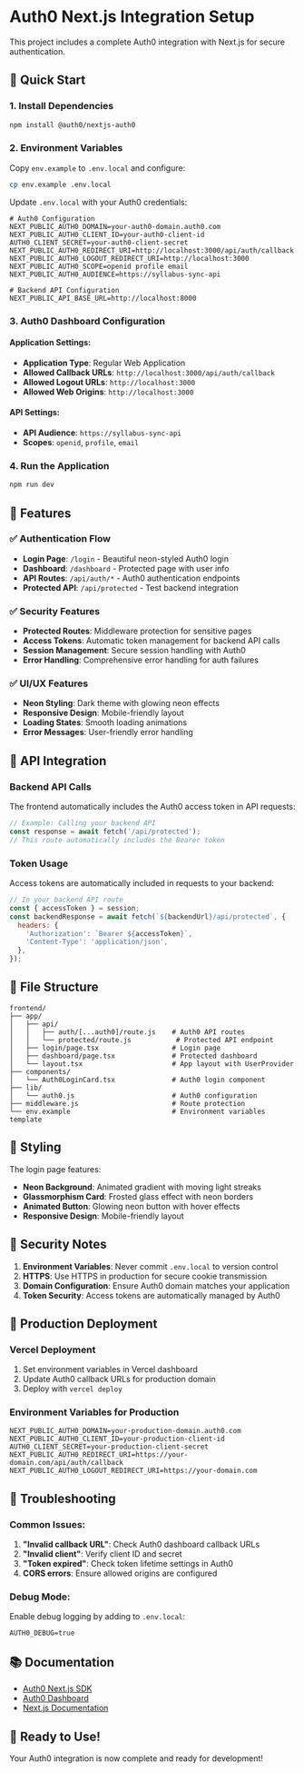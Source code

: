 # Auth0 Next.js Integration Setup

This project includes a complete Auth0 integration with Next.js for secure authentication.

## 🚀 Quick Start

### 1. Install Dependencies
```bash
npm install @auth0/nextjs-auth0
```

### 2. Environment Variables
Copy `env.example` to `.env.local` and configure:

```bash
cp env.example .env.local
```

Update `.env.local` with your Auth0 credentials:

```env
# Auth0 Configuration
NEXT_PUBLIC_AUTH0_DOMAIN=your-auth0-domain.auth0.com
NEXT_PUBLIC_AUTH0_CLIENT_ID=your-auth0-client-id
AUTH0_CLIENT_SECRET=your-auth0-client-secret
NEXT_PUBLIC_AUTH0_REDIRECT_URI=http://localhost:3000/api/auth/callback
NEXT_PUBLIC_AUTH0_LOGOUT_REDIRECT_URI=http://localhost:3000
NEXT_PUBLIC_AUTH0_SCOPE=openid profile email
NEXT_PUBLIC_AUTH0_AUDIENCE=https://syllabus-sync-api

# Backend API Configuration
NEXT_PUBLIC_API_BASE_URL=http://localhost:8000
```

### 3. Auth0 Dashboard Configuration

#### Application Settings:
- **Application Type**: Regular Web Application
- **Allowed Callback URLs**: `http://localhost:3000/api/auth/callback`
- **Allowed Logout URLs**: `http://localhost:3000`
- **Allowed Web Origins**: `http://localhost:3000`

#### API Settings:
- **API Audience**: `https://syllabus-sync-api`
- **Scopes**: `openid`, `profile`, `email`

### 4. Run the Application
```bash
npm run dev
```

## 🎯 Features

### ✅ Authentication Flow
- **Login Page**: `/login` - Beautiful neon-styled Auth0 login
- **Dashboard**: `/dashboard` - Protected page with user info
- **API Routes**: `/api/auth/*` - Auth0 authentication endpoints
- **Protected API**: `/api/protected` - Test backend integration

### ✅ Security Features
- **Protected Routes**: Middleware protection for sensitive pages
- **Access Tokens**: Automatic token management for backend API calls
- **Session Management**: Secure session handling with Auth0
- **Error Handling**: Comprehensive error handling for auth failures

### ✅ UI/UX Features
- **Neon Styling**: Dark theme with glowing neon effects
- **Responsive Design**: Mobile-friendly layout
- **Loading States**: Smooth loading animations
- **Error Messages**: User-friendly error handling

## 🔧 API Integration

### Backend API Calls
The frontend automatically includes the Auth0 access token in API requests:

```javascript
// Example: Calling your backend API
const response = await fetch('/api/protected');
// This route automatically includes the Bearer token
```

### Token Usage
Access tokens are automatically included in requests to your backend:

```javascript
// In your backend API route
const { accessToken } = session;
const backendResponse = await fetch(`${backendUrl}/api/protected`, {
  headers: {
    'Authorization': `Bearer ${accessToken}`,
    'Content-Type': 'application/json',
  },
});
```

## 📁 File Structure

```
frontend/
├── app/
│   ├── api/
│   │   ├── auth/[...auth0]/route.js    # Auth0 API routes
│   │   └── protected/route.js           # Protected API endpoint
│   ├── login/page.tsx                  # Login page
│   ├── dashboard/page.tsx              # Protected dashboard
│   └── layout.tsx                      # App layout with UserProvider
├── components/
│   └── Auth0LoginCard.tsx              # Auth0 login component
├── lib/
│   └── auth0.js                        # Auth0 configuration
├── middleware.js                       # Route protection
└── env.example                         # Environment variables template
```

## 🎨 Styling

The login page features:
- **Neon Background**: Animated gradient with moving light streaks
- **Glassmorphism Card**: Frosted glass effect with neon borders
- **Animated Button**: Glowing neon button with hover effects
- **Responsive Design**: Mobile-friendly layout

## 🔐 Security Notes

1. **Environment Variables**: Never commit `.env.local` to version control
2. **HTTPS**: Use HTTPS in production for secure cookie transmission
3. **Domain Configuration**: Ensure Auth0 domain matches your application
4. **Token Security**: Access tokens are automatically managed by Auth0

## 🚀 Production Deployment

### Vercel Deployment
1. Set environment variables in Vercel dashboard
2. Update Auth0 callback URLs for production domain
3. Deploy with `vercel deploy`

### Environment Variables for Production
```env
NEXT_PUBLIC_AUTH0_DOMAIN=your-production-domain.auth0.com
NEXT_PUBLIC_AUTH0_CLIENT_ID=your-production-client-id
AUTH0_CLIENT_SECRET=your-production-client-secret
NEXT_PUBLIC_AUTH0_REDIRECT_URI=https://your-domain.com/api/auth/callback
NEXT_PUBLIC_AUTH0_LOGOUT_REDIRECT_URI=https://your-domain.com
```

## 🐛 Troubleshooting

### Common Issues:
1. **"Invalid callback URL"**: Check Auth0 dashboard callback URLs
2. **"Invalid client"**: Verify client ID and secret
3. **"Token expired"**: Check token lifetime settings in Auth0
4. **CORS errors**: Ensure allowed origins are configured

### Debug Mode:
Enable debug logging by adding to `.env.local`:
```env
AUTH0_DEBUG=true
```

## 📚 Documentation

- [Auth0 Next.js SDK](https://auth0.com/docs/quickstart/webapp/nextjs)
- [Auth0 Dashboard](https://manage.auth0.com/)
- [Next.js Documentation](https://nextjs.org/docs)

## 🎉 Ready to Use!

Your Auth0 integration is now complete and ready for development!
